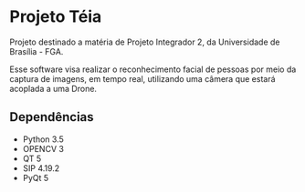 # Projeto Téia

Projeto destinado a matéria de Projeto Integrador 2, da Universidade de Brasília - FGA.

Esse software visa realizar o reconhecimento facial de pessoas por meio da captura de imagens, em tempo real, utilizando uma câmera que estará acoplada a uma Drone.

## Dependências

- Python 3.5
- OPENCV 3
- QT 5
- SIP 4.19.2
- PyQt 5
